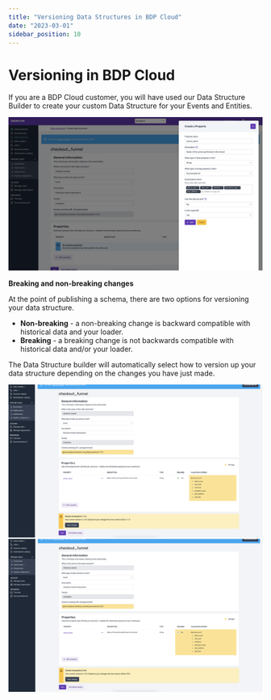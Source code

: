 ```yaml
---
title: "Versioning Data Structures in BDP Cloud"
date: "2023-03-01"
sidebar_position: 10
---
```


# Versioning in BDP Cloud

If you are a BDP Cloud customer, you will have used our Data Structure Builder to create your custom Data Structure for your Events and Entities.

![](images/data-structures-1.png)

**Breaking and non-breaking changes**

At the point of publishing a schema, there are two options for versioning your data structure.
- **Non-breaking** - a non-breaking change is backward compatible with historical data and your loader.
- **Breaking** - a breaking change is not backwards compatible with historical data and/or your loader.

The Data Structure builder will automatically select how to version up your data structure depending on the changes you have just made.

![](images/data-structures-2.png)
![](images/data-structures-3.png)